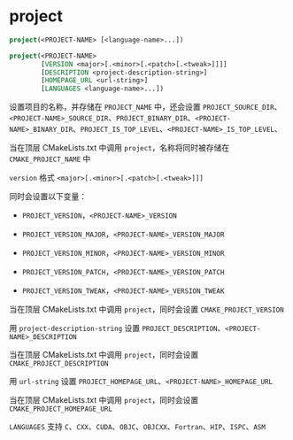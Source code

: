 
# project

```cmake
project(<PROJECT-NAME> [<language-name>...])

project(<PROJECT-NAME>
        [VERSION <major>[.<minor>[.<patch>[.<tweak>]]]]
        [DESCRIPTION <project-description-string>]
        [HOMEPAGE_URL <url-string>]
        [LANGUAGES <language-name>...])
```

设置项目的名称，并存储在 `PROJECT_NAME` 中，还会设置 `PROJECT_SOURCE_DIR`、`<PROJECT-NAME>_SOURCE_DIR`、`PROJECT_BINARY_DIR`、`<PROJECT-NAME>_BINARY_DIR`、`PROJECT_IS_TOP_LEVEL`、`<PROJECT-NAME>_IS_TOP_LEVEL`、

当在顶层 CMakeLists.txt 中调用 `project`，名称将同时被存储在 `CMAKE_PROJECT_NAME` 中

`version` 格式 `<major>[.<minor>[.<patch>[.<tweak>]]]`

同时会设置以下变量：

- `PROJECT_VERSION`，`<PROJECT-NAME>_VERSION`

- `PROJECT_VERSION_MAJOR`，`<PROJECT-NAME>_VERSION_MAJOR`

- `PROJECT_VERSION_MINOR`，`<PROJECT-NAME>_VERSION_MINOR`

- `PROJECT_VERSION_PATCH`，`<PROJECT-NAME>_VERSION_PATCH`

- `PROJECT_VERSION_TWEAK`，`<PROJECT-NAME>_VERSION_TWEAK`

当在顶层 CMakeLists.txt 中调用 `project`，同时会设置 `CMAKE_PROJECT_VERSION`

用 `project-description-string` 设置 `PROJECT_DESCRIPTION`、`<PROJECT-NAME>_DESCRIPTION`

当在顶层 CMakeLists.txt 中调用 `project`，同时会设置 `CMAKE_PROJECT_DESCRIPTION`

用 `url-string` 设置 `PROJECT_HOMEPAGE_URL`、`<PROJECT-NAME>_HOMEPAGE_URL`

当在顶层 CMakeLists.txt 中调用 `project`，同时会设置 `CMAKE_PROJECT_HOMEPAGE_URL`

`LANGUAGES` 支持 `C`、`CXX`、`CUDA`、`OBJC`、`OBJCXX`、`Fortran`、`HIP`、`ISPC`、`ASM`